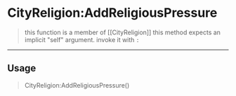 # CityReligion:AddReligiousPressure
> this function is a member of [[CityReligion]]
> this method expects an implicit "self" argument. invoke it with `:`
-----
## Usage
> CityReligion:AddReligiousPressure()
